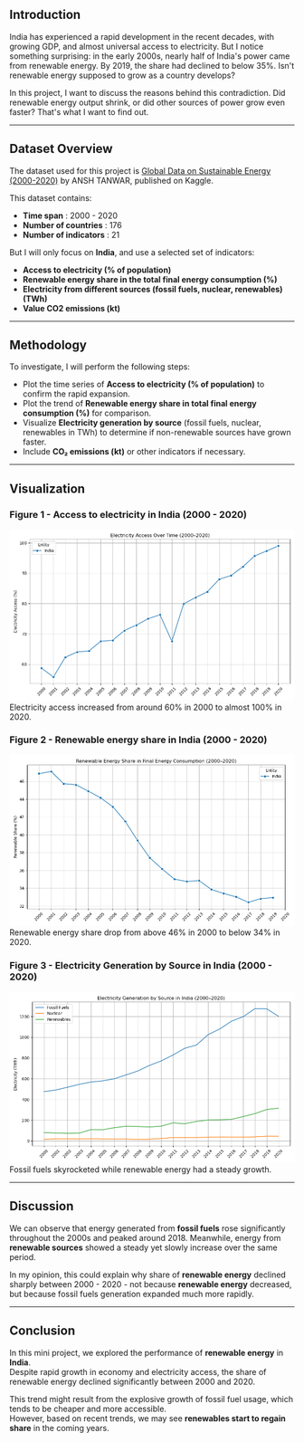 ## Introduction
India has experienced a rapid development in the recent decades, with growing GDP, and almost universal access to electricity.
But I notice something surprising: in the early 2000s, nearly half of India's power came from renewable energy. 
By 2019, the share had declined to below 35%. Isn't renewable energy supposed to grow as a country develops?

In this project, I want to discuss the reasons behind this contradiction. 
Did renewable energy output shrink, or did other sources of power grow even faster? 
That's what I want to find out.

---

## Dataset Overview
The dataset used for this project is [Global Data on Sustainable Energy (2000-2020)](https://www.kaggle.com/datasets/anshtanwar/global-data-on-sustainable-energy) by ANSH TANWAR, published on Kaggle.

This dataset contains:
- **Time span** : 2000 - 2020
- **Number of countries** : 176
- **Number of indicators** : 21

But I will only focus on **India**, and use a selected set of indicators:
- **Access to electricity (% of population)**
- **Renewable energy share in the total final energy consumption (%)**
- **Electricity from different sources (fossil fuels, nuclear, renewables) (TWh)**
- **Value CO2 emissions (kt)**

---

## Methodology
To investigate, I will perform the following steps:
- Plot the time series of **Access to electricity (% of population)** to confirm the rapid expansion.
- Plot the trend of **Renewable energy share in total final energy consumption (%)** for comparison.
- Visualize **Electricity generation by source** (fossil fuels, nuclear, renewables in TWh) to determine if non-renewable sources have grown faster.
- Include **CO₂ emissions (kt)** or other indicators if necessary.

---

## Visualization

### Figure 1 - Access to electricity in India (2000 - 2020)
![Electricity Access](Image/fig1_electricity_access.png)
Electricity access increased from around 60% in 2000 to almost 100% in 2020.

### Figure 2 - Renewable energy share in India (2000 - 2020)
![Renewable Energy](Image/fig2_renewable_share.png)
Renewable energy share drop from above 46% in 2000 to below 34% in 2020.

### Figure 3 - Electricity Generation by Source in India (2000 - 2020)
![Electricity by Source](Image/fig3_energy_sources.png)
Fossil fuels skyrocketed while renewable energy had a steady growth.

---

## Discussion
We can observe that energy generated from **fossil fuels** rose significantly throughout the 2000s and peaked around 2018. 
Meanwhile, energy from **renewable sources** showed a steady yet slowly increase over the same period.

In my opinion, this could explain why share of **renewable energy** declined sharply between 2000 - 2020 -
not because **renewable energy** decreased, but because fossil fuels generation expanded much more rapidly.

---

## Conclusion
In this mini project, we explored the performance of **renewable energy** in **India**.  
Despite rapid growth in economy and electricity access, the share of renewable energy declined significantly between 2000 and 2020.

This trend might result from the explosive growth of fossil fuel usage, which tends to be cheaper and more accessible.  
However, based on recent trends, we may see **renewables start to regain share** in the coming years.




